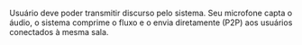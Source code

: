 Usuário deve poder transmitir discurso pelo sistema. Seu microfone capta o áudio, o sistema comprime o fluxo e o envia diretamente (P2P) aos usuários conectados à mesma sala.

